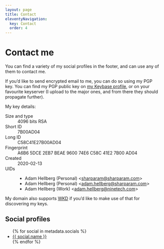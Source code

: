 ```yaml
---
layout: page
title: Contact
eleventyNavigation:
  key: Contact
  order: 4
---
```


# Contact me

You can find a variety of my social profiles in the footer, and can use any of them to contact me.

If you’d like to send encrypted email to me, you can do so using my PGP key.
You can find my PGP public key on [my Keybase profile][keybase-sharparam], or on your favourite keyserver (I upload to the major ones, and from there they should propagate further).

My key details:

<dl>
  <dt>Size and type</dt>
  <dd>4096 bits RSA</dd>
  <dt>Short ID</dt>
  <dd>7B00AD04</dd>
  <dt>Long ID</dt>
  <dd>C58C41E27B00AD04</dd>
  <dt>Fingerprint</dt>
  <dd>A6B6 5DCE 2EB7 BEAE 9600 74E6 C58C 41E2 7B00 AD04</dd>
  <dt>Created</dt>
  <dd>2020-02-13</dd>
  <dt>UIDs</dt>
  <dd>
    <ul>
      <li class="primary">Adam Hellberg (Personal) &lt;<a href="mailto:sharparam@sharparam.com">sharparam@sharparam.com</a>&gt;</li>
      <li>Adam Hellberg (Personal) &lt;<a href="mailto:adam.hellberg@sharparam.com">adam.hellberg@sharparam.com</a>&gt;</li>
      <li>Adam Hellberg (Work) &lt;<a href="mailto:adam.hellberg@ninetech.com">adam.hellberg@ninetech.com</a>&gt;</li>
    </ul>
  </dd>
</dl>

My domain also supports [WKD][] if you’d like to make use of that for discovering my keys.

## Social profiles

<ul>
{% for social in metadata.socials %}
 <li><a href="{{ social.url }}">{{ social.name }}</a></li>
{% endfor %}
</ul>

[keybase-sharparam]: https://keybase.io/sharparam
[wkd]: https://wiki.gnupg.org/WKD
